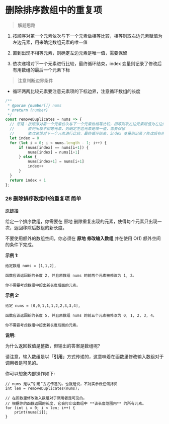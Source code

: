 # 删除排序数组中的重复项

> 解题思路

1. 按顺序对第一个元素依次与下一个元素做相等比较，相等则取右边元素赋值为左边元素，用来确定数组元素的唯一值  

2. 直到出现不相等元素，则确定左边元素是唯一值，需要保留  

3. 依次递增对下一个元素进行比较，最终循环结束，index 变量则记录了修改后有用数组的最后一个元素下标

> 注意判断边界条件

- 循环两两比较元素要注意元素项的下标边界，注意循环数组的长度

```javascript
/**
 * @param {number[]} nums
 * @return {number}
 */
const removeDuplicates = nums => {
  // 思路：按顺序对第一个元素依次与下一个元素做相等比较，相等则取右边元素赋值为左边元素，用来确定数组元素的唯一值
  //      直到出现不相等元素，则确定左边元素是唯一值，需要保留
  //      依次递增对下一个元素进行比较，最终循环结束，index 变量则记录了修改后有用数组的最后一个元素下标
  let index = 0
  for (let i = 0; i < nums.length - 1; i++) {
      if (nums[index] == nums[i+1]) {
          nums[index] = nums[i+1]
      } else {
          nums[index+1] = nums[i+1]
          index++
      }
  }
  return index + 1
};
```

### 26 删除排序数组中的重复项 简单

[原链接](https://leetcode-cn.com/problems/remove-duplicates-from-sorted-array/)

给定一个排序数组，你需要在 原地 删除重复出现的元素，使得每个元素只出现一次，返回移除后数组的新长度。

不要使用额外的数组空间，你必须在 **原地** **修改输入数组** 并在使用 O(1) 额外空间的条件下完成。

**示例 1:**

```
给定数组 nums = [1,1,2], 

函数应该返回新的长度 2, 并且原数组 nums 的前两个元素被修改为 1, 2。 

你不需要考虑数组中超出新长度后面的元素。
```

**示例 2:**

```
给定 nums = [0,0,1,1,1,2,2,3,3,4],

函数应该返回新的长度 5, 并且原数组 nums 的前五个元素被修改为 0, 1, 2, 3, 4。

你不需要考虑数组中超出新长度后面的元素。
```

**说明:**

为什么返回数值是整数，但输出的答案是数组呢?

请注意，输入数组是以「**引用**」方式传递的，这意味着在函数里修改输入数组对于调用者是可见的。

你可以想象内部操作如下:

```
// nums 是以“引用”方式传递的。也就是说，不对实参做任何拷贝
int len = removeDuplicates(nums);

// 在函数里修改输入数组对于调用者是可见的。
// 根据你的函数返回的长度, 它会打印出数组中 **该长度范围内** 的所有元素。
for (int i = 0; i < len; i++) {
    print(nums[i]);
}
```

